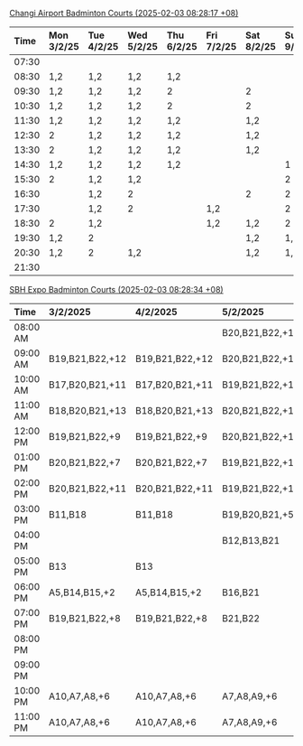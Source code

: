 [Changi Airport Badminton Courts (2025-02-03 08:28:17 +08)](https://www.carc.org.sg/FacilityBooking.aspx)

| Time   | Mon 3/2/25   | Tue 4/2/25   | Wed 5/2/25   | Thu 6/2/25   | Fri 7/2/25   | Sat 8/2/25   | Sun 9/2/25   |
|:-------|:-------------|:-------------|:-------------|:-------------|:-------------|:-------------|:-------------|
| 07:30  |              |              |              |              |              |              |              |
| 08:30  | 1,2          | 1,2          | 1,2          | 1,2          |              |              |              |
| 09:30  | 1,2          | 1,2          | 1,2          | 2            |              | 2            |              |
| 10:30  | 1,2          | 1,2          | 1,2          | 2            |              | 2            |              |
| 11:30  | 1,2          | 1,2          | 1,2          | 1,2          |              | 1,2          |              |
| 12:30  | 2            | 1,2          | 1,2          | 1,2          |              | 1,2          |              |
| 13:30  | 2            | 1,2          | 1,2          | 1,2          |              | 1,2          |              |
| 14:30  | 1,2          | 1,2          | 1,2          | 1,2          |              |              | 1            |
| 15:30  | 2            | 1,2          | 1,2          |              |              |              | 2            |
| 16:30  |              | 1,2          | 2            |              |              | 2            | 2            |
| 17:30  |              | 1,2          | 2            |              | 1,2          |              | 2            |
| 18:30  | 2            | 1,2          |              |              | 1,2          | 1,2          | 2            |
| 19:30  | 1,2          | 2            |              |              |              | 1,2          | 1,2          |
| 20:30  | 1,2          | 2            | 1,2          |              |              | 1,2          | 1,2          |
| 21:30  |              |              |              |              |              |              |              |

[SBH Expo Badminton Courts (2025-02-03 08:28:34 +08)](https://singaporebadmintonhall.getomnify.com/widgets/O3MRKGBH359GA55KHMG1RD)

| Time     | 3/2/2025        | 4/2/2025        | 5/2/2025        | 6/2/2025        | 7/2/2025        | 8/2/2025        | 9/2/2025        |
|:---------|:----------------|:----------------|:----------------|:----------------|:----------------|:----------------|:----------------|
| 08:00 AM |                 |                 | B20,B21,B22,+18 | B19,B21,B22,+19 | B19,B21,B22,+19 | B19,B21,B22,+15 | B16,B17,B22,+3  |
| 09:00 AM | B19,B21,B22,+12 | B19,B21,B22,+12 | B20,B21,B22,+18 | B19,B21,B22,+19 | B19,B21,B22,+19 | B19,B21,B22,+15 |                 |
| 10:00 AM | B17,B20,B21,+11 | B17,B20,B21,+11 | B19,B21,B22,+15 | B18,B19,B20,+17 | B19,B21,B22,+18 | B19,B20,B22,+18 | A5              |
| 11:00 AM | B18,B20,B21,+13 | B18,B20,B21,+13 | B20,B21,B22,+16 | B18,B19,B20,+17 | B19,B21,B22,+18 | B18,B20,B22,+17 |                 |
| 12:00 PM | B19,B21,B22,+9  | B19,B21,B22,+9  | B20,B21,B22,+18 | B19,B21,B22,+19 | B19,B21,B22,+19 | B20,B21,B22,+18 | A4,A6,B20,+1    |
| 01:00 PM | B20,B21,B22,+7  | B20,B21,B22,+7  | B19,B21,B22,+19 | B19,B21,B22,+19 | B19,B21,B22,+19 | B19,B21,B22,+19 |                 |
| 02:00 PM | B20,B21,B22,+11 | B20,B21,B22,+11 | B19,B21,B22,+18 | B19,B21,B22,+14 | B19,B21,B22,+16 | B20,B21,B22,+15 | B17,B19         |
| 03:00 PM | B11,B18         | B11,B18         | B19,B20,B21,+5  | B19,B21,B22,+12 | B19,B21,B22,+12 | B18,B20,B21,+5  |                 |
| 04:00 PM |                 |                 | B12,B13,B21     | B14,B15,B17,+4  | B15,B18,B22,+6  |                 |                 |
| 05:00 PM | B13             | B13             |                 |                 | A1,A6,B18       | A1,A2           |                 |
| 06:00 PM | A5,B14,B15,+2   | A5,B14,B15,+2   | B16,B21         |                 | B16,B21         |                 |                 |
| 07:00 PM | B19,B21,B22,+8  | B19,B21,B22,+8  | B21,B22         |                 |                 | A9              | B21,B22         |
| 08:00 PM |                 |                 |                 | A5,B20,B22,+1   |                 | B16             | A8,B13,B14,+1   |
| 09:00 PM |                 |                 |                 | A5,B20,B22,+1   |                 | B20,B21         | B13,B14,B15,+4  |
| 10:00 PM | A10,A7,A8,+6    | A10,A7,A8,+6    | A7,A8,A9,+6     |                 | A10,A8,A9,+7    | B20,B21,B22,+17 | B20,B21,B22,+18 |
| 11:00 PM | A10,A7,A8,+6    | A10,A7,A8,+6    | A7,A8,A9,+6     |                 | A10,A8,A9,+7    | B20,B21,B22,+17 | B20,B21,B22,+19 |
